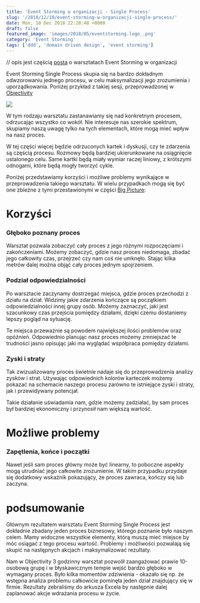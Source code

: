 ```yaml
---
title: 'Event Storming w organizacji - Single Process'
slug: '/2018/12/10/event-storming-w-organizacji-single-process/'
date: Mon, 10 Dec 2018 22:20:48 +0000
draft: false
featured_image: 'images/2018/05/eventstorming.logo_.png'
category: 'Event Storming'
tags: ['ddd', 'domain driven design', 'event storming']
---
```


// opis jest częścią [posta](/2018/12/10/event-storming-narzedzie-usprawniajace-prace-organizacji/) o warsztatach Event Storming w organizacji

Event Storming Single Process skupia się na bardzo dokładnym odwzorowaniu jednego procesu, w celu maksymalizacji jego zrozumienia i uporządkowania. Poniżej przykład z takiej sesji, przeprowadzonej w [Objectivity](https://objectivity.co.uk)

[![](/images/2018/12/3-1-1.jpg)](/images/2018/12/3-1-1.jpg)

W tym rodzaju warsztatu zastanawiamy się nad konkretnym procesem, odrzucając wszystko co wokół. Nie interesuje nas szerokie spektrum, skupiamy naszą uwagę tylko na tych elementach, które mogą mieć wpływ na nasz proces.

W tej części więcej będzie odrzuconych kartek i dyskusji, czy te zdarzenia są częścią procesu. Rozmowy będą bardziej ukierunkowane na osiągnięcie ustalonego celu. Same kartki będą miały wymiar raczej liniowy, z krótszymi odnogami, które będą mogły tworzyć cykle.

Poniżej przedstawiamy korzyści i możliwe problemy wynikające w przeprowadzenia takiego warsztatu. W wielu przypadkach mogą się być one zbieżne z tymi przestawionymi w części [Big Picture](/2018/12/10/event-storming-w-organizacji-big-picture):

Korzyści
========

### Głęboko poznany proces

Warsztat pozwala zobaczyć cały proces z jego różnymi rozpoczęciami i zakończeniami. Możemy zobaczyć, gdzie nasz proces niedomaga, zbadać jego całkowity czas, przejrzeć czy nam coś nie umknęło. Stając kilka metrów dalej można objąć cały proces jednym spojrzeniem.

### Podział odpowiedzialności

Po warsztacie zaczynamy dostrzegać miejsca, gdzie proces przechodzi z działu na dział. Widzimy jakie zdarzenia kończące są początkiem odpowiedzialności innej grupy osób. Możemy zaznaczyć, jaki jest szacunkowy czas przejścia pomiędzy działami, dzięki czemu dostaniemy lepszy pogląd na sytuację.

Te miejsca przeważnie są powodem największej ilości problemów oraz opóźnień. Odpowiednio planując nasz proces możemy zmniejszać te trudności jasno opisując jaki ma wyglądać współpraca pomiędzy działami.

### Zyski i straty

Tak zwizualizowany proces świetnie nadaje się do przeprowadzenia analizy zysków i strat. Używając odpowiednich kolorów karteczek możemy pokazać na schemacie naszego procesu zarówno te istniejące zyski i straty, jak i przewidywany potencjał.

Takie działanie uświadamia nam, gdzie możemy zadziałać, by sam proces był bardziej ekonomiczny i przynosił nam większą wartość.

Możliwe problemy
================

### Zapętlenia, końce i początki

Nawet jeśli sam proces główny może być linearny, to poboczne aspekty mogą utrudniać jego całkowite zrozumienie. W takim przypadku przydaje się dodatkowy wskaźnik pokazujący, że proces zawraca, kończy się lub zaczyna.

podsumowanie
============

Głównym rezultatem warsztatu Event Storming Single Process jest dokładnie zbadany jeden proces biznesowy, którego poznanie było naszym celem. Mamy widoczne wszystkie elementy, którą muszą mieć miejsce by móc osiągać z tego procesu wartość. Problemy i możliwości pozwalają się skupić na następnych akcjach i maksymalizować rezultaty.

Nam w Objectivity 3 godzinny warsztat pozwolił zaangażować prawie 10-osobową grupę i w błyskawicznym tempie wejść bardzo głęboko w wymagany proces. Było kilka momentów zdziwienia - okazało się np. że wstępna analiza problemu całkowicie pominęła jeden dział znajdujący się w firmie. Rezultaty zebraliśmy do arkusza Excela by następnie dalej zaplanować akcje wdrażania procesu w życie.